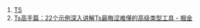 1. [TS](https://github.com/SCUTBrothers/typescript-challenges-with-category)
2. [Ts高手篇：22个示例深入讲解Ts最晦涩难懂的高级类型工具 - 掘金](https://juejin.cn/post/6994102811218673700?utm_source=gold_browser_extension)
